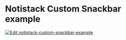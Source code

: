 # Notistack Custom Snackbar example

[![Edit notistack-custom-snackbar-example](https://codesandbox.io/static/img/play-codesandbox.svg)](https://codesandbox.io/s/github/iamhosseindhv/notistack/tree/alpha/examples/custom-snackbar-example-2)

